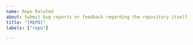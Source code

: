 ```yaml
---
name: Repo Related
about: Submit bug reports or feedback regarding the repository itself
title: "[REPO]"
labels: ["repo"]

---
```


<!--

This template intended for issues regarding the repo itself and the formats/schemas it uses, for example:
* Issues encountered while using this code to host your own repo
* Suggestions to add new fields to the package schema

-->
